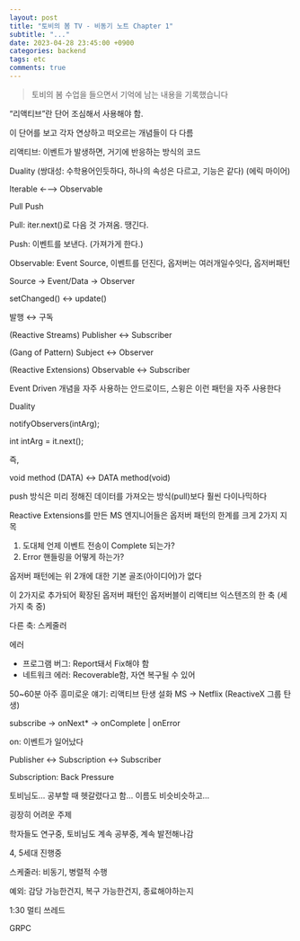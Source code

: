 ```yaml
---
layout: post
title: "토비의 봄 TV - 비동기 노트 Chapter 1"
subtitle: "..."
date: 2023-04-28 23:45:00 +0900
categories: backend
tags: etc
comments: true
---
```


> 토비의 봄 수업을 들으면서 기억에 남는 내용을 기록했습니다

“리액티브”란 단어 조심해서 사용해야 함.

이 단어를 보고 각자 연상하고 떠오르는 개념들이 다 다름

리액티브: 이벤트가 발생하면, 거기에 반응하는 방식의 코드

Duality (쌍대성: 수학용어인듯하다, 하나의 속성은 다르고, 기능은 같다) (에릭 마이어)

Iterable ←—> Observable

Pull                   Push

Pull: iter.next()로 다음 것 가져옴. 땡긴다.

Push: 이벤트를 보낸다. (가져가게 한다.)

Observable: Event Source, 이벤트를 던진다, 옵저버는 여러개일수잇다, 옵저버패턴

Source → Event/Data → Observer

setChanged() ↔ update()

발행 ↔ 구독

(Reactive Streams) Publisher ↔ Subscriber

(Gang of Pattern) Subject ↔ Observer

(Reactive Extensions) Observable ↔ Subscriber

Event Driven 개념을 자주 사용하는 안드로이드, 스윙은 이런 패턴을 자주 사용한다

Duality

notifyObservers(intArg);

int intArg = it.next();

즉,

void method (DATA) ↔ DATA method(void)

push 방식은 미리 정해진 데이터를 가져오는 방식(pull)보다 훨씬 다이나믹하다

Reactive Extensions를 만든 MS 엔지니어들은 옵저버 패턴의 한계를 크게 2가지 지목

1. 도대체 언제 이벤트 전송이 Complete 되는가?
2. Error 핸들링을 어떻게 하는가?

옵저버 패턴에는 위 2개에 대한 기본 골조(아이디어)가 없다

이 2가지로 추가되어 확장된 옵저버 패턴인 옵저버블이 리액티브 익스텐즈의 한 축 (세가지 축 중)

다른 축: 스케줄러

에러

- 프로그램 버그: Report돼서 Fix해야 함
- 네트워크 에러: Recoverable함, 자연 복구될 수 있어

50~60분 아주 흥미로운 얘기: 리액티브 탄생 설화
MS → Netflix (ReactiveX 그룹 탄생)

subscribe → onNext* → onComplete | onError

on: 이벤트가 일어났다

Publisher ↔ Subscription ↔ Subscriber

Subscription: Back Pressure

토비님도… 공부할 때 헷갈렸다고 함… 이름도 비슷비슷하고…

굉장히 어려운 주제

학자들도 연구중, 토비님도 계속 공부중, 계속 발전해나감

4, 5세대 진행중

스케줄러: 비동기, 병렬적 수행

예외: 감당 가능한건지,  복구 가능한건지, 종료해야하는지

1:30 멀티 쓰레드

GRPC